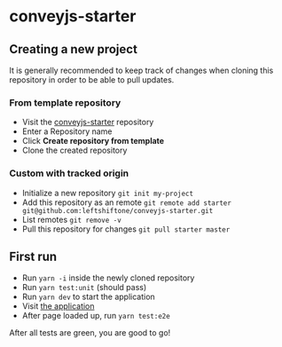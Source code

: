 # conveyjs-starter

## Creating a new project

It is generally recommended to keep track of changes when cloning this repository in order to be able to pull updates.

### From template repository
 - Visit the [conveyjs-starter](https://github.com/leftshiftone/conveyjs-starter/generate) repository
 - Enter a Repository name
 - Click **Create repository from template**
 - Clone the created repository
 
### Custom with tracked origin
 - Initialize a new repository `git init my-project`
 - Add this repository as an remote `git remote add starter git@github.com:leftshiftone/conveyjs-starter.git`
 - List remotes `git remove -v`
 - Pull this repository for changes `git pull starter master`
 
## First run
 - Run `yarn -i` inside the newly cloned repository
 - Run `yarn test:unit` (should pass)
 - Run `yarn dev` to start the application
 - Visit [the application](http://localhost:3000/)
 - After page loaded up, run `yarn test:e2e`
 
After all tests are green, you are good to go!
